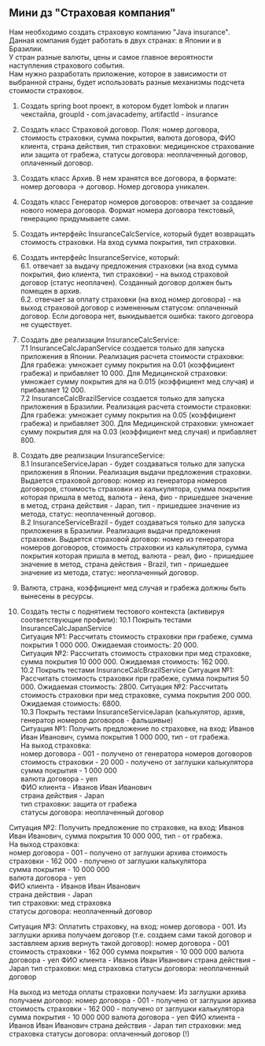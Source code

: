 ## Мини дз "Страховая компания"  
Нам необходимо создать страховую компанию "Java insurance".  
Данная компания будет работать в двух странах: в Японии и в Бразилии.  
У стран разные валюты, цены и самое главное вероятности наступления страхового события.  
Нам нужно разработать приложение, которое в зависимости от выбранной страны, будет использовать разные механизмы подсчета стоимости страховок.

1. Создать spring boot проект, в котором будет lombok и плагин чекстайла, groupId - com.javacademy, artifactId - insurance
2. Создать класс Страховой договор. Поля: номер договора, стоимость страховки, сумма покрытия, валюта договора, ФИО клиента, страна действия, тип страховки: медицинское страхование или защита от грабежа, статусы договора:  неоплаченный договор, оплаченный договор.
3. Создать класс Архив. В нем хранятся все договора, в формате: номер договора -> договор. Номер договора уникален.
4. Создать класс Генератор номеров договоров: отвечает за создание нового номера договора. Формат номера договора текстовый, генерацию придумываете сами.
5. Создать интерфейс InsuranceCalcService, который будет возвращать стоимость страховки. На вход сумма покрытия, тип страховки.
6. Создать интерфейс InsuranceService, который:  
   6.1. отвечает за выдачу предложения страховки (на вход сумма покрытия, фио клиента, тип страховки) - на выход страховой договор (статус неоплачен). Созданный договор должен быть помещен в архив.  
   6.2. отвечает за оплату страховки (на вход номер договора) - на выход страховой договор с измененным статусом: оплаченный договор. Если договора нет, выкидывается ошибка: такого договора не существует.

7. Создать две реализации InsuranceCalcService:  
   7.1 InsuranceCalcJapanService создается только для запуска приложения в Японии.
   Реализация расчета стоимости страховки:  
   Для грабежа: умножает сумму покрытия на 0.01 (коэффициент грабежа) и прибавляет 10 000.
   Для Медицинской страховки: умножает сумму покрытия для на 0.015 (коэффициент мед случая) и прибавляет 12 000.  
   7.2 InsuranceCalcBrazilService создается только для запуска приложения в Бразилии.
   Реализация расчета стоимости страховки:
   Для грабежа: умножает сумму покрытия на 0.05 (коэффициент грабежа) и прибавляет 300.
   Для Медицинской страховки: умножает сумму покрытия для на 0.03 (коэффициент мед случая) и прибавляет 800.

8.   Создать две реализации InsuranceService:  
     8.1 InsuranceServiceJapan - будет создаваться только для запуска приложения в Японии.
     Реализация выдачи предложения страховки. Выдается страховой договор: номер из генератора номеров договоров, стоимость страховки из калькулятора, сумма покрытия которая пришла в метод, валюта - йена, фио - пришедшее значение в метод, страна действия - Japan, тип - пришедшее значение из метода, статус: неоплаченный договор.  
     8.2 InsuranceServiceBrazil - будет создаваться только для запуска приложения в Бразилии.
     Реализация выдачи предложения страховки. Выдается страховой договор: номер из генератора номеров договоров, стоимость страховки из калькулятора, сумма покрытия которая пришла в метод, валюта - реал, фио - пришедшее значение в метод, страна действия - Brazil, тип - пришедшее значение из метода, статус: неоплаченный договор.

9. Валюта, страна, коэффициент мед случая и грабежа должны быть вынесены в ресурсы.

10. Создать тесты с поднятием тестового контекста (активируя соответствующие профили):
    10.1 Покрыть тестами InsuranceCalcJapanServicе  
    Ситуация №1: Рассчитать стоимость страховки при грабеже, сумма покрытия 1 000 000. Ожидаемая стоимость: 20 000.   
    Ситуация №2: Рассчитать стоимость страховки при мед страховке, сумма покрытия 10 000 000. Ожидаемая стоимость: 162 000.  
    10.2 Покрыть тестами InsuranceCalcBrazilService
    Ситуация №1: Рассчитать стоимость страховки при грабеже, сумма покрытия 50 000. Ожидаемая стоимость: 2800.
    Ситуация №2: Рассчитать стоимость страховки при мед страховке, сумма покрытия 200 000. Ожидаемая стоимость: 6800.  
    10.3 Покрыть тестами InsuranceServiceJapan (калькулятор, архив, генератор номеров договоров - фальшивые)  
    Ситуация №1: Получить предложение по страховке, на вход: Иванов Иван Иванович, сумма покрытия 1 000 000, тип - от грабежа.  
    На выход страховка:  
    номер договора - 001 - получено от генератора номеров договоров
    стоимость страховки - 20 000  - получено от заглушки калькулятора
    сумма покрытия - 1 000 000  
    валюта договора - yen  
    ФИО клиента - Иванов Иван Иванович  
    страна действия - Japan  
    тип страховки: защита от грабежа  
    статусы договора:  неоплаченный договор  

Ситуация №2: Получить предложение по страховке, на вход: Иванов Иван Иванович, сумма покрытия 10 000 000, тип - от грабежа.  
На выход страховка:  
номер договора - 001 - получено от заглушки архива
стоимость страховки - 162 000  - получено от заглушки калькулятора  
сумма покрытия - 10 000 000  
валюта договора - yen  
ФИО клиента - Иванов Иван Иванович  
страна действия - Japan  
тип страховки: мед страховка  
статусы договора:  неоплаченный договор  

Ситуация №3: Оплатить страховку, на вход: номер договора - 001.
Из заглушки архива получаем договор (т.е. создаем сами такой договор и заставляем архив вернуть такой договор):
номер договора - 001
стоимость страховки - 162 000
сумма покрытия - 10 000 000
валюта договора - yen
ФИО клиента - Иванов Иван Иванович
страна действия - Japan
тип страховки: мед страховка
статусы договора:  неоплаченный договор

На выход из метода оплаты страховки получаем:
Из заглушки архива получаем договор:
номер договора - 001 - получено от заглушки архива
стоимость страховки - 162 000  - получено от заглушки калькулятора
сумма покрытия - 10 000 000
валюта договора - yen
ФИО клиента - Иванов Иван Иванович
страна действия - Japan
тип страховки: мед страховка
статусы договора:  оплаченный договор (!)
